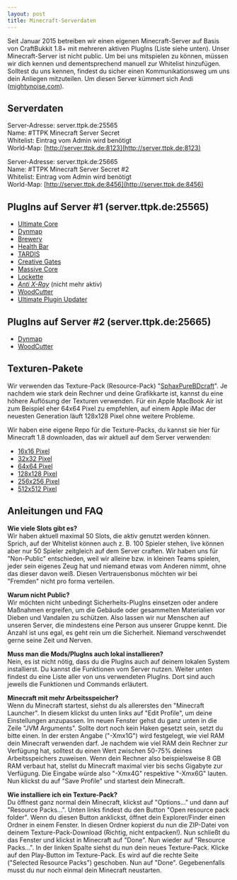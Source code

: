 ```yaml
---
layout: post
title: Minecraft-Serverdaten
---
```



Seit Januar 2015 betreiben wir einen eigenen Minecraft-Server auf Basis von CraftBukkit 1.8+ mit mehreren aktiven PlugIns (Liste siehe unten). Unser Minecraft-Server ist nicht public. Um bei uns mitspielen zu können, müssen wir dich kennen und dementsprechend manuell zur Whitelist hinzufügen. Solltest du uns kennen, findest du sicher einen Kommunikationsweg um uns dein Anliegen mitzuteilen. Um diesen Server kümmert sich Andi ([mightynoise.com](http://www.mightynoise.com)).

## Serverdaten

Server-Adresse: server.ttpk.de:25565  
Name: #TTPK Minecraft Server Secret  
Whitelist: Eintrag vom Admin wird benötigt  
World-Map: [http://server.ttpk.de:8123](http://server.ttpk.de:8123)  

Server-Adresse: server.ttpk.de:25665  
Name: #TTPK Minecraft Server Secret #2  
Whitelist: Eintrag vom Admin wird benötigt  
World-Map: [http://server.ttpk.de:8456](http://server.ttpk.de:8456)  

## PlugIns auf Server #1 (server.ttpk.de:25565)

* [Ultimate Core](http://dev.bukkit.org/bukkit-plugins/ultimate_core/)
* [Dynmap](http://dev.bukkit.org/bukkit-plugins/dynmap/)
* [Brewery](http://dev.bukkit.org/bukkit-plugins/brewery/)
* [Health Bar](http://dev.bukkit.org/bukkit-plugins/health-bar/)
* [TARDIS](http://dev.bukkit.org/bukkit-plugins/tardis/)
* [Creative Gates](http://dev.bukkit.org/bukkit-plugins/creativegates/)
* [Massive Core](http://dev.bukkit.org/bukkit-plugins/mcore/)
* [Lockette](http://dev.bukkit.org/bukkit-plugins/lockette/)
* _[Anti X-Ray](http://dev.bukkit.org/bukkit-plugins/anti-x-ray/)_ (nicht mehr aktiv)
* [WoodCutter](http://dev.bukkit.org/bukkit-plugins/woodcutter/)
* [Ultimate Plugin Updater](http://dev.bukkit.org/bukkit-plugins/ultimatepluginupdater/)

## PlugIns auf Server #2 (server.ttpk.de:25665)

* [Dynmap](http://dev.bukkit.org/bukkit-plugins/dynmap/)
* [WoodCutter](http://dev.bukkit.org/bukkit-plugins/woodcutter/)

## Texturen-Pakete

Wir verwenden das Texture-Pack (Resource-Pack) "[SphaxPureBDcraft](http://bdcraft.net/)". Je nachdem wie stark dein Rechner und deine Grafikkarte ist, kannst du eine höhere Auflösung der Texturen verwenden. Für ein Apple MacBook Air ist zum Beispiel eher 64x64 Pixel zu empfehlen, auf einem Apple iMac der neuesten Generation läuft 128x128 Pixel ohne weitere Probleme.  

Wir haben eine eigene Repo für die Texture-Packs, du kannst sie hier für Minecraft 1.8 downloaden, das wir aktuell auf dem Server verwenden:  

* [16x16 Pixel](http://repo.ttpk.de/minecraft/textures/SphaxPureBDcraft/latest/16x_MC18.zip)
* [32x32 Pixel](http://repo.ttpk.de/minecraft/textures/SphaxPureBDcraft/latest/32x_MC18.zip)
* [64x64 Pixel](http://repo.ttpk.de/minecraft/textures/SphaxPureBDcraft/latest/64x_MC18.zip)
* [128x128 Pixel](http://repo.ttpk.de/minecraft/textures/SphaxPureBDcraft/latest/128x_MC18.zip)
* [256x256 Pixel](http://repo.ttpk.de/minecraft/textures/SphaxPureBDcraft/latest/256x_MC18.zip)
* [512x512 Pixel](http://repo.ttpk.de/minecraft/textures/SphaxPureBDcraft/latest/512x_MC18.zip)

## Anleitungen und FAQ

**Wie viele Slots gibt es?**  
Wir haben aktuell maximal 50 Slots, die aktiv genutzt werden können. Sprich, auf der Whitelist können auch z. B. 100 Spieler stehen, live können aber nur 50 Spieler zeitgleich auf dem Server craften. Wir haben uns für "Non-Public" entschieden, weil wir alleine bzw. in kleinen Teams spielen, jeder sein eigenes Zeug hat und niemand etwas vom Anderen nimmt, ohne das dieser davon weiß. Diesen Vertrauensbonus möchten wir bei "Fremden" nicht pro forma verteilen.  

**Warum nicht Public?**  
Wir möchten nicht unbedingt Sicherheits-PlugIns einsetzen oder andere Maßnahmen ergreifen, um die Gebäude oder gesammelten Materialien vor Dieben und Vandalen zu schützen. Also lassen wir nur Menschen auf unseren Server, die mindestens eine Person aus unserer Gruppe kennt. Die Anzahl ist uns egal, es geht rein um die Sicherheit. Niemand verschwendet gerne seine Zeit und Nerven.  

**Muss man die Mods/PlugIns auch lokal installieren?**  
Nein, es ist nicht nötig, dass du die PlugIns auch auf deinem lokalen System installierst. Du kannst die Funktionen vom Server nutzen. Weiter unten findest du eine Liste aller von uns verwendeten PlugIns. Dort sind auch jeweils die Funktionen und Commands erläutert.  

**Minecraft mit mehr Arbeitsspeicher?**  
Wenn du Minecraft startest, siehst du als allererstes den "Minecraft Launcher". In diesem klickst du unten links auf "Edit Profile", um deine Einstellungen anzupassen. Im neuen Fenster gehst du ganz unten in die Zeile "JVM Arguments". Sollte dort noch kein Haken gesetzt sein, setzt du bitte einen. In der ersten Angabe ("-Xmx1G") wird festgelegt, wie viel RAM dein Minecraft verwenden darf. Je nachdem wie viel RAM dein Rechner zur Verfügung hat, solltest du einen Wert zwischen 50-75% deines Arbeitsspeichers zuweisen. Wenn dein Rechner also beispielsweise 8 GB RAM verbaut hat, stellst du Minecraft maximal vier bis sechs Gigabyte zur Verfügung. Die Eingabe würde also "-Xmx4G" respektive "-Xmx6G" lauten. Nun klickst du auf "Save Profile" und startest dein Minecraft.  

**Wie installiere ich ein Texture-Pack?**  
Du öffnest ganz normal dein Minecraft, klickst auf "Options..." und dann auf "Resource Packs...". Unten links findest du den Button "Open resource pack folder". Wenn du diesen Button anklickst, öffnet dein Explorer/Finder einen Ordner in einem Fenster. In diesen Ordner kopierst du nun die ZIP-Datei von deinem Texture-Pack-Download (Richtig, nicht entpacken!). Nun schließt du das Fenster und klickst in Minecraft auf "Done". Nun wieder auf "Resource Packs...". In der linken Spalte siehst du nun dein neues Texture-Pack. Klicke auf den Play-Button im Texture-Pack. Es wird auf die rechte Seite ("Selected Resource Packs") geschoben. Nun auf "Done". Gegebenenfalls musst du nur noch einmal dein Minecraft neustarten.  
